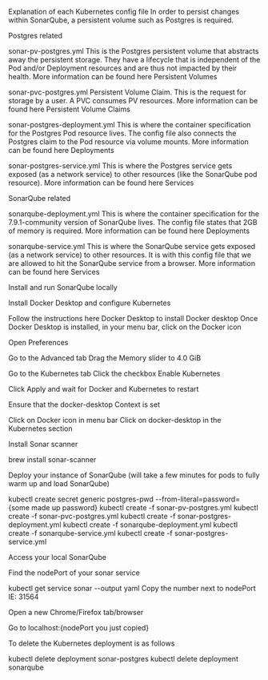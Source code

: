 Explanation of each Kubernetes config file
In order to persist changes within SonarQube, a persistent volume such as Postgres is required.

Postgres related


sonar-pv-postgres.yml
This is the Postgres persistent volume that abstracts away the persistent storage.
They have a lifecycle that is independent of the Pod and/or Deployment resources and are thus not impacted by their health.
More information can be found here Persistent Volumes


sonar-pvc-postgres.yml
Persistent Volume Claim.
This is the request for storage by a user. A PVC consumes PV resources.
More information can be found here Persistent Volume Claims


sonar-postgres-deployment.yml
This is where the container specification for the Postgres Pod resource lives.
The config file also connects the Postgres claim to the Pod resource via volume mounts.
More information can be found here Deployments


sonar-postgres-service.yml
This is where the Postgres service gets exposed (as a network service) to other resources (like the SonarQube pod resource).
More information can be found here Services



SonarQube related


sonarqube-deployment.yml
This is where the container specification for the 7.9.1-community version of SonarQube lives.
The config file states that 2GB of memory is required.
More information can be found here Deployments


sonarqube-service.yml
This is where the SonarQube service gets exposed (as a network service) to other resources.
It is with this config file that we are allowed to hit the SonarQube service from a browser.
More information can be found here Services

Install and run SonarQube locally

Install Docker Desktop and configure Kubernetes

Follow the instructions here Docker Desktop to install Docker desktop
Once Docker Desktop is installed, in your menu bar, click on the Docker icon

Open Preferences

Go to the Advanced tab
Drag the Memory slider to 4.0 GiB

Go to the Kubernetes tab
Click the checkbox Enable Kubernetes

Click Apply and wait for Docker and Kubernetes to restart


Ensure that the docker-desktop Context is set

Click on Docker icon in menu bar
Click on docker-desktop in the Kubernetes section




Install Sonar scanner

brew install sonar-scanner


Deploy your instance of SonarQube (will take a few minutes for pods to fully warm up and load SonarQube)

kubectl create secret generic postgres-pwd --from-literal=password={some made up password}
kubectl create -f sonar-pv-postgres.yml
kubectl create -f sonar-pvc-postgres.yml
kubectl create -f sonar-postgres-deployment.yml
kubectl create -f sonarqube-deployment.yml
kubectl create -f sonarqube-service.yml
kubectl create -f sonar-postgres-service.yml


Access your local SonarQube

Find the nodePort of your sonar service

kubectl get service sonar --output yaml
Copy the number next to nodePort IE: 31564



Open a new Chrome/Firefox tab/browser

Go to localhost:{nodePort you just copied}





To delete the Kubernetes deployment is as follows

kubectl delete deployment sonar-postgres
kubectl delete deployment sonarqube
